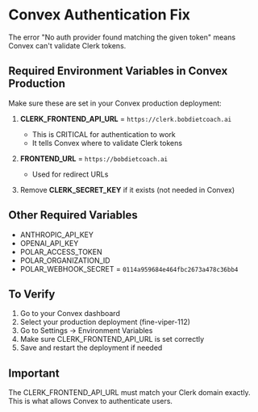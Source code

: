 # Convex Authentication Fix

The error "No auth provider found matching the given token" means Convex can't validate Clerk tokens.

## Required Environment Variables in Convex Production

Make sure these are set in your Convex production deployment:

1. **CLERK_FRONTEND_API_URL** = `https://clerk.bobdietcoach.ai`
   - This is CRITICAL for authentication to work
   - It tells Convex where to validate Clerk tokens

2. **FRONTEND_URL** = `https://bobdietcoach.ai`
   - Used for redirect URLs

3. Remove **CLERK_SECRET_KEY** if it exists (not needed in Convex)

## Other Required Variables

- ANTHROPIC_API_KEY
- OPENAI_API_KEY
- POLAR_ACCESS_TOKEN
- POLAR_ORGANIZATION_ID
- POLAR_WEBHOOK_SECRET = `0114a959684e464fbc2673a478c36bb4`

## To Verify

1. Go to your Convex dashboard
2. Select your production deployment (fine-viper-112)
3. Go to Settings → Environment Variables
4. Make sure CLERK_FRONTEND_API_URL is set correctly
5. Save and restart the deployment if needed

## Important

The CLERK_FRONTEND_API_URL must match your Clerk domain exactly. This is what allows Convex to authenticate users.
